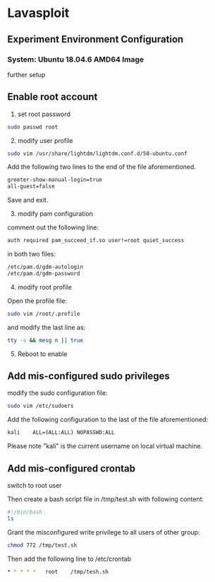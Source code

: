 # Lavasploit


## Experiment Environment Configuration

### System: Ubuntu 18.04.6 AMD64 Image


further setup

## Enable root account
1. set root password
```bash
sudo passwd root
```

2. modify user profile
```bash
sudo vim /usr/share/lightdm/lightdm.conf.d/50-ubuntu.conf
```
Add the following two lines to the end of the file aforementioned.
```bash
greeter-show-manual-login=true
all-guest=false
```
Save and exit.

3. modify pam configuration

comment out the following line:
```bash
auth required pam_succeed_if.so user!=root quiet_success
```

in both two files:
```bash
/etc/pam.d/gdm-autologin
/etc/pam.d/gdm-password
```


4. modify root profile

Open the profile file:
```bash
sudo vim /root/.profile
```
and modify the last line as:
```bash
tty -s && mesg n || true
```



5. Reboot to enable 


## Add mis-configured sudo privileges
modify the sudo configuration file:
```bash
sudo vim /etc/sudoers
```

Add the following configuration to the last of the file aforementioned:
```bash
kali    ALL=(ALL:ALL) NOPASSWD:ALL
```
Please note "kali" is the current username on local virtual machine.




## Add mis-configured crontab
switch to root user

Then create a bash script file in /tmp/test.sh with following content:

```bash
#!/bin/bash
ls
```

Grant the misconfigured write privilege to all users of other group:
```bash
chmod 772 /tmp/test.sh
```

Then add the following line to /etc/crontab
```bash
* * * * * 	root	/tmp/tesh.sh
```



